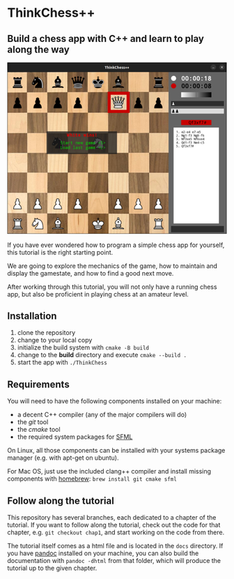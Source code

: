 # ThinkChess++
## Build a chess app with C++ and learn to play along the way

![GUI](docs/img/display.jpg)

If you have ever wondered how to program a simple chess app for yourself,
this tutorial is the right starting point.

We are going to explore the mechanics of the game,
how to maintain and display the gamestate,
and how to find a good next move.

After working through this tutorial, you will not only have a running chess app,
but also be proficient in playing chess at an amateur level.

## Installation
1. clone the repository
1. change to your local copy
1. initialize the build system with `cmake -B build`
1. change to the **build** directory and execute `cmake --build .`
1. start the app with `./ThinkChess`

## Requirements
You will need to have the following components installed on your machine:
* a decent C++ compiler (any of the major compilers will do)
* the *git* tool
* the *cmake* tool
* the required system packages for [SFML](https://www.sfml-dev.org/tutorials/2.6/start-cmake.php)

On Linux, all those components can be installed with your systems package
manager (e.g. with apt-get on ubuntu).

For Mac OS, just use the included clang++ compiler and install missing components with
[homebrew](https://brew.sh/): `brew install git cmake sfml`

## Follow along the tutorial
This repository has several branches, each dedicated to a chapter of the tutorial.
If you want to follow along the tutorial, check out the code for that chapter, e.g.
`git checkout chap1`, and start working on the code from there.

The tutorial itself comes as a html file and is located in the `docs` directory.
If you have [pandoc](https://pandoc.org/) installed on your machine, you can also build
the documentation with `pandoc -dhtml` from that folder, which will produce
the tutorial up to the given chapter.

